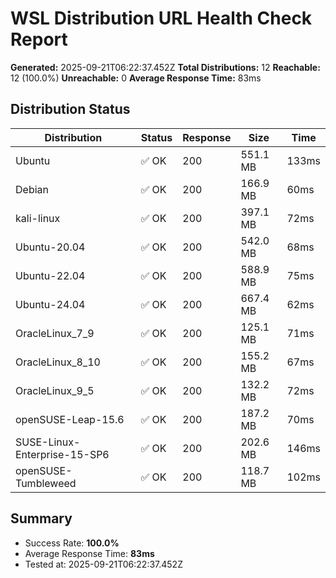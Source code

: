 # WSL Distribution URL Health Check Report

**Generated:** 2025-09-21T06:22:37.452Z
**Total Distributions:** 12
**Reachable:** 12 (100.0%)
**Unreachable:** 0
**Average Response Time:** 83ms

## Distribution Status

| Distribution | Status | Response | Size | Time |
|-------------|--------|----------|------|------|
| Ubuntu | ✅ OK | 200 | 551.1 MB | 133ms |
| Debian | ✅ OK | 200 | 166.9 MB | 60ms |
| kali-linux | ✅ OK | 200 | 397.1 MB | 72ms |
| Ubuntu-20.04 | ✅ OK | 200 | 542.0 MB | 68ms |
| Ubuntu-22.04 | ✅ OK | 200 | 588.9 MB | 75ms |
| Ubuntu-24.04 | ✅ OK | 200 | 667.4 MB | 62ms |
| OracleLinux_7_9 | ✅ OK | 200 | 125.1 MB | 71ms |
| OracleLinux_8_10 | ✅ OK | 200 | 155.2 MB | 67ms |
| OracleLinux_9_5 | ✅ OK | 200 | 132.2 MB | 72ms |
| openSUSE-Leap-15.6 | ✅ OK | 200 | 187.2 MB | 70ms |
| SUSE-Linux-Enterprise-15-SP6 | ✅ OK | 200 | 202.6 MB | 146ms |
| openSUSE-Tumbleweed | ✅ OK | 200 | 118.7 MB | 102ms |

## Summary

- Success Rate: **100.0%**
- Average Response Time: **83ms**
- Tested at: 2025-09-21T06:22:37.452Z